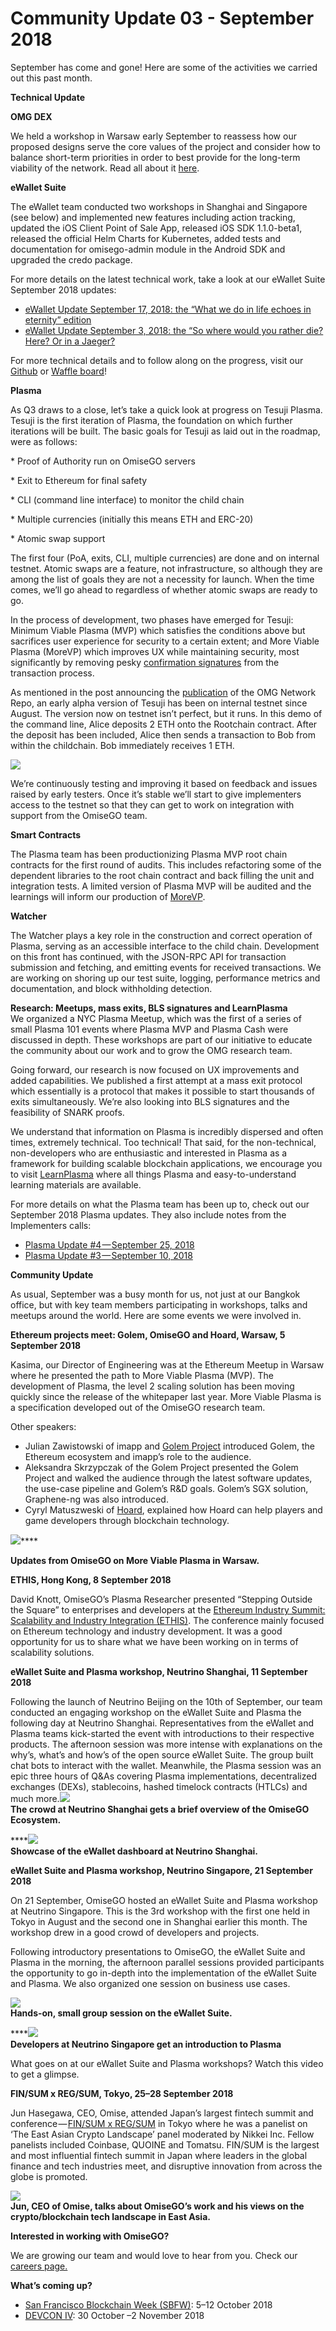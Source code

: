 # Community Update 03 - September 2018



September has come and gone! Here are some of the activities we carried out this past month.

**Technical Update**

**OMG DEX**

We held a workshop in Warsaw early September to reassess how our proposed designs serve the core values of the project and consider how to balance short-term priorities in order to best provide for the long-term viability of the network. Read all about it [here](https://blog.omisego.network/omg-dex-update-6245812a7b2d).

**eWallet Suite**

The eWallet team conducted two workshops in Shanghai and Singapore \(see below\) and implemented new features including action tracking, updated the iOS Client Point of Sale App, released iOS SDK 1.1.0-beta1, released the official Helm Charts for Kubernetes, added tests and documentation for omisego-admin module in the Android SDK and upgraded the credo package.

For more details on the latest technical work, take a look at our eWallet Suite September 2018 updates:

* [eWallet Update September 17, 2018: the “What we do in life echoes in eternity” edition](https://www.reddit.com/r/omise_go/comments/9gleas/ewallet_update_september_17_2018_the_what_we_do/)
* [eWallet Update September 3, 2018: the “So where would you rather die? Here? Or in a Jaeger?](https://www.reddit.com/r/omise_go/comments/9cmj4c/ewallet_update_september_3_2018_the_so_where/)

For more technical details and to follow along on the progress, visit our [Github](https://github.com/omisego/ewallet) or [Waffle board](https://waffle.io/omisego/ewallet)!

**Plasma**

As Q3 draws to a close, let’s take a quick look at progress on Tesuji Plasma. Tesuji is the first iteration of Plasma, the foundation on which further iterations will be built. The basic goals for Tesuji as laid out in the roadmap, were as follows:

\* Proof of Authority run on OmiseGO servers

\* Exit to Ethereum for final safety

\* CLI \(command line interface\) to monitor the child chain

\* Multiple currencies \(initially this means ETH and ERC-20\)

\* Atomic swap support

The first four \(PoA, exits, CLI, multiple currencies\) are done and on internal testnet. Atomic swaps are a feature, not infrastructure, so although they are among the list of goals they are not a necessity for launch. When the time comes, we’ll go ahead to regardless of whether atomic swaps are ready to go.

In the process of development, two phases have emerged for Tesuji: Minimum Viable Plasma \(MVP\) which satisfies the conditions above but sacrifices user experience for security to a certain extent; and More Viable Plasma \(MoreVP\) which improves UX while maintaining security, most significantly by removing pesky [confirmation signatures](https://ethresear.ch/t/griefing-vectors-in-confirmation-signatures/2301) from the transaction process.

As mentioned in the post announcing the [publication](https://blog.omisego.network/omg-network-repo-is-now-open-source-5d4376a6c4ef) of the OMG Network Repo, an early alpha version of Tesuji has been on internal testnet since August. The version now on testnet isn’t perfect, but it runs. In this demo of the command line, Alice deposits 2 ETH onto the Rootchain contract. After the deposit has been included, Alice then sends a transaction to Bob from within the childchain. Bob immediately receives 1 ETH.

![](https://cdn-images-1.medium.com/max/2000/1*ud9gHuGG9NoaXBwtHeNSwg.gif)

We’re continuously testing and improving it based on feedback and issues raised by early testers. Once it’s stable we’ll start to give implementers access to the testnet so that they can get to work on integration with support from the OmiseGO team.

**Smart Contracts**

The Plasma team has been productionizing Plasma MVP root chain contracts for the first round of audits. This includes refactoring some of the dependent libraries to the root chain contract and back filling the unit and integration tests. A limited version of Plasma MVP will be audited and the learnings will inform our production of [MoreVP](https://github.com/omisego/elixir-omg/blob/develop/docs/morevp.md).

**Watcher**

The Watcher plays a key role in the construction and correct operation of Plasma, serving as an accessible interface to the child chain. Development on this front has continued, with the JSON-RPC API for transaction submission and fetching, and emitting events for received transactions. We are working on shoring up our test suite, logging, performance metrics and documentation, and block withholding detection.

**Research: Meetups, mass exits, BLS signatures and LearnPlasma**  
We organized a NYC Plasma Meetup, which was the first of a series of small Plasma 101 events where Plasma MVP and Plasma Cash were discussed in depth. These workshops are part of our initiative to educate the community about our work and to grow the OMG research team.

Going forward, our research is now focused on UX improvements and added capabilities. We published a first attempt at a mass exit protocol which essentially is a protocol that makes it possible to start thousands of exits simultaneously. We’re also looking into BLS signatures and the feasibility of SNARK proofs.

We understand that information on Plasma is incredibly dispersed and often times, extremely technical. Too technical! That said, for the non-technical, non-developers who are enthusiastic and interested in Plasma as a framework for building scalable blockchain applications, we encourage you to visit [LearnPlasma](https://www.learnplasma.org/index.html) where all things Plasma and easy-to-understand learning materials are available.

For more details on what the Plasma team has been up to, check out our September 2018 Plasma updates. They also include notes from the Implementers calls:

* [Plasma Update \#4 — September 25, 2018](https://www.reddit.com/r/omise_go/comments/9ipix9/plasma_update_3_september_25_2018/)
* [Plasma Update \#3 — September 10, 2018](https://www.reddit.com/r/omise_go/comments/9eoa7l/plasma_update_3_september_10_2018/)

**Community Update**

As usual, September was a busy month for us, not just at our Bangkok office, but with key team members participating in workshops, talks and meetups around the world. Here are some events we were involved in.

**Ethereum projects meet: Golem, OmiseGO and Hoard, Warsaw, 5 September 2018**

Kasima, our Director of Engineering was at the Ethereum Meetup in Warsaw where he presented the path to More Viable Plasma \(MVP\). The development of Plasma, the level 2 scaling solution has been moving quickly since the release of the whitepaper last year. More Viable Plasma is a specification developed out of the OmiseGO research team.

Other speakers:

* Julian Zawistowski of imapp and [Golem Project](https://golem.network/) introduced Golem, the Ethereum ecosystem and imapp’s role to the audience.
* Aleksandra Skrzypczak of the Golem Project presented the Golem Project and walked the audience through the latest software updates, the use-case pipeline and Golem’s R&D goals. Golem’s SGX solution, Graphene-ng was also introduced.
* Cyryl Matuszweski of [Hoard](https://www.hoard.exchange/), explained how Hoard can help players and game developers through blockchain technology.

![](https://cdn-images-1.medium.com/max/1600/0*VThU4KAPKk_eDZAJ)\*\*\*\*

**Updates from OmiseGO on More Viable Plasma in Warsaw.**

**ETHIS, Hong Kong, 8 September 2018**

David Knott, OmiseGO’s Plasma Researcher presented “Stepping Outside the Square” to enterprises and developers at the [Ethereum Industry Summit: Scalability and Industry Integration \(ETHIS\)](https://ethis.io/). The conference mainly focused on Ethereum technology and industry development. It was a good opportunity for us to share what we have been working on in terms of scalability solutions.

**eWallet Suite and Plasma workshop, Neutrino Shanghai, 11 September 2018**

Following the launch of Neutrino Beijing on the 10th of September, our team conducted an engaging workshop on the eWallet Suite and Plasma the following day at Neutrino Shanghai. Representatives from the eWallet and Plasma teams kick-started the event with introductions to their respective products. The afternoon session was more intense with explanations on the why’s, what’s and how’s of the open source eWallet Suite. The group built chat bots to interact with the wallet. Meanwhile, the Plasma session was an epic three hours of Q&As covering Plasma implementations, decentralized exchanges \(DEXs\), stablecoins, hashed timelock contracts \(HTLCs\) and much more.![](https://cdn-images-1.medium.com/max/1600/0*tq05Jaj89jgDAXHs)  
**The crowd at Neutrino Shanghai gets a brief overview of the OmiseGO Ecosystem.**

\*\*\*\*![](https://cdn-images-1.medium.com/max/1600/0*X7ZvVhabRKDMXlUp)  
**Showcase of the eWallet dashboard at Neutrino Shanghai.**

**eWallet Suite and Plasma workshop, Neutrino Singapore, 21 September 2018**

On 21 September, OmiseGO hosted an eWallet Suite and Plasma workshop at Neutrino Singapore. This is the 3rd workshop with the first one held in Tokyo in August and the second one in Shanghai earlier this month. The workshop drew in a good crowd of developers and projects.

Following introductory presentations to OmiseGO, the eWallet Suite and Plasma in the morning, the afternoon parallel sessions provided participants the opportunity to go in-depth into the implementation of the eWallet Suite and Plasma. We also organized one session on business use cases.

![](https://cdn-images-1.medium.com/max/1600/0*9mHIt3VL9Xyt20Nx)  
**Hands-on, small group session on the eWallet Suite.**

\*\*\*\*![](https://cdn-images-1.medium.com/max/1600/0*JX5-Lu5XUiyazKZx)  
**Developers at Neutrino Singapore get an introduction to Plasma**

What goes on at our eWallet Suite and Plasma workshops? Watch this video to get a glimpse.

**FIN/SUM x REG/SUM, Tokyo, 25–28 September 2018**

Jun Hasegawa, CEO, Omise, attended Japan’s largest fintech summit and conference — [FIN/SUM x REG/SUM](http://www.finsum.jp/index.html) in Tokyo where he was a panelist on ‘The East Asian Crypto Landscape’ panel moderated by Nikkei Inc. Fellow panelists included Coinbase, QUOINE and Tomatsu. FIN/SUM is the largest and most influential fintech summit in Japan where leaders in the global finance and tech industries meet, and disruptive innovation from across the globe is promoted.

![](https://cdn-images-1.medium.com/max/1600/0*VtSE6ZyYrMoQw13x)  
**Jun, CEO of Omise, talks about OmiseGO’s work and his views on the crypto/blockchain tech landscape in East Asia.**

**Interested in working with OmiseGO?**

We are growing our team and would love to hear from you. Check our [careers page.](https://omisego.network/careers)

**What’s coming up?**

* [San Francisco Blockchain Week \(SBFW\)](http://sfblockchainweek.io/): 5–12 October 2018
* [DEVCON IV](https://devcon4.ethereum.org/): 30 October –2 November 2018
